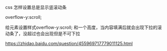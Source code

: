css 怎样设置总是显示竖滚动条

overflow-y:scroll;

给元素设置样式overflow-y:scroll;
和一个高度，当内容填满后就会出现下拉的滚动条了，没超过也会出现但是不可下拉


https://zhidao.baidu.com/question/455969717779011125.html
